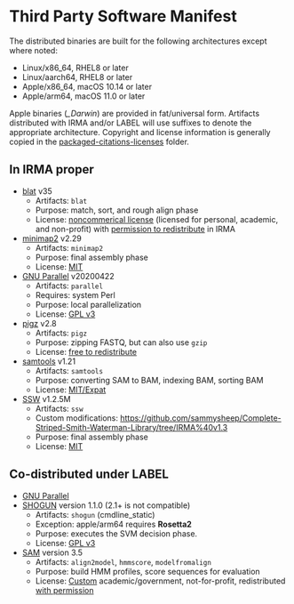# Third Party Software Manifest

The distributed binaries are built for the following architectures except where noted:

- Linux/x86_64, RHEL8 or later
- Linux/aarch64, RHEL8 or later
- Apple/x86_64, macOS 10.14 or later
- Apple/arm64, macOS 11.0 or later

Apple binaries (*_Darwin*) are provided in fat/universal form. Artifacts distributed with IRMA and/or LABEL will use suffixes to denote the appropriate architecture. Copyright and license information is generally copied in the [packaged-citations-licenses](packaged-citations-licenses) folder.

## In IRMA proper

- [blat] v35
  - Artifacts: `blat`
  - Purpose: match, sort, and rough align phase
  - License: [noncommerical license][blat-license] (licensed for personal,
    academic, and non-profit) with [permission to redistribute][blat-permission]
    in IRMA
- [minimap2] v2.29
  - Artifacts: `minimap2`
  - Purpose: final assembly phase
  - License: [MIT]
- [GNU Parallel] v20200422
  - Artifacts: `parallel`
  - Requires: system Perl
  - Purpose: local parallelization
  - License: [GPL v3]
- [pigz] v2.8
  - Artifacts: `pigz`
  - Purpose: zipping FASTQ, but can also use `gzip`
  - License: [free to redistribute][pigz-license]
- [samtools] v1.21
  - Artifacts: `samtools`
  - Purpose: converting SAM to BAM, indexing BAM, sorting BAM
  - License: [MIT/Expat][samtools-license]
- [SSW] v1.2.5M
  - Artifacts: `ssw`
  - Custom modifications:
    <https://github.com/sammysheep/Complete-Striped-Smith-Waterman-Library/tree/IRMA%40v1.3>
  - Purpose: final assembly phase
  - License: [MIT]

## Co-distributed under LABEL

- [GNU Parallel]
- [SHOGUN] version 1.1.0 (2.1+ is not compatible)
  - Artifacts: `shogun` (cmdline_static)
  - Exception: apple/arm64 requires **Rosetta2**
  - Purpose: executes the SVM decision phase.
  - License: [GPL v3]
- [SAM] version 3.5
  - Artifacts: `align2model`, `hmmscore`, `modelfromalign`
  - Purpose: build HMM profiles, score sequences for evaluation
  - License: [Custom][sam-license] academic/government, not-for-profit, redistributed [with permission][sam-permission]

[GNU Parallel]: https://www.gnu.org/software/parallel/
[sam-permission]: https://github.com/CDCgov/label/tree/master/LABEL_RES/third_party/copyright_and_licenses/sam3.5/SAM%20Redistribution%20Special%20Permissions.pdf
[GPL v3]: https://www.gnu.org/licenses/gpl-3.0.txt
[SHOGUN]: https://github.com/shogun-toolbox/
[sam-license]: https://users.soe.ucsc.edu/~karplus/projects-compbio-html/sam-lic/obj.0
[SAM]: https://users.soe.ucsc.edu/~karplus/projects-compbio-html/sam2src/
[MIT]: https://opensource.org/license/mit
[SSW]: https://github.com/mengyao/Complete-Striped-Smith-Waterman-Library
[minimap2]: https://github.com/lh3/minimap2
[blat]: https://kentinformatics.com
[blat-license]: https://wonder.cdc.gov/amd/flu/irma/blat-license-noncommercial.html
[blat-permission]: https://github.com/CDCgov/irma/tree/master/IRMA_RES/third_party/copyright_and_licenses/blat-permission-redistribution.pdf
[pigz]: https://github.com/madler/pigz
[pigz-license]: https://raw.githubusercontent.com/madler/pigz/refs/heads/master/README
[samtools]: https://github.com/samtools/samtools
[samtools-license]: https://raw.githubusercontent.com/samtools/samtools/refs/heads/develop/LICENSE
